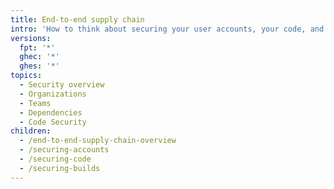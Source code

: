 ```yaml
---
title: End-to-end supply chain
intro: 'How to think about securing your user accounts, your code, and your build process'
versions:
  fpt: '*'
  ghec: '*'
  ghes: '*'
topics:
  - Security overview
  - Organizations
  - Teams
  - Dependencies
  - Code Security
children:
  - /end-to-end-supply-chain-overview
  - /securing-accounts
  - /securing-code
  - /securing-builds
---
```

